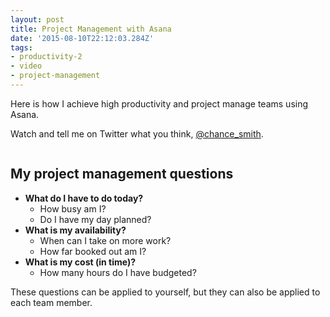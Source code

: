 ```yaml
---
layout: post
title: Project Management with Asana
date: '2015-08-10T22:12:03.284Z'
tags:
- productivity-2
- video
- project-management
---
```


Here is how I achieve high productivity and project manage teams using Asana.

Watch and tell me on Twitter what you think, [@chance_smith](http://twitter.com/chance_smith).

<a href="//fast.wistia.net/embed/iframe/mf8e7awaml?popover=true" class="wistia-popover[height=376,playerColor=7b796a,width=640]"><img src="https://embed-ssl.wistia.com/deliveries/bf54148366e758175dff838fa32a8c582278b6fc.jpg?image_play_button=true&image_play_button_color=7b796ae0&image_crop_resized=150x88" alt="" /></a>
<script charset="ISO-8859-1" src="//fast.wistia.com/assets/external/popover-v1.js"></script>

## My project management questions
- **What do I have to do today?**
  - How busy am I?
  - Do I have my day planned?
- **What is my availability?**
  - When can I take on more work?
  - How far booked out am I?
- **What is my cost (in time)?**
  - How many hours do I have budgeted?

These questions can be applied to yourself, but they can also be applied to each team member.